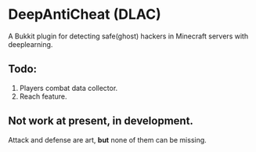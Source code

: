 # DeepAntiCheat (DLAC)
A Bukkit plugin for detecting safe(ghost) hackers in Minecraft servers with deeplearning.

## Todo: 
1. Players combat data collector.
2. Reach feature.

## Not work at present, in development.
Attack and defense are art, **but** none of them can be missing.
